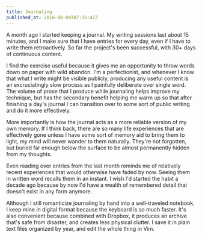 ```yaml
---
title: Journaling
published_at: 2016-08-04T07:35:47Z
---
```


A month ago I started keeping a journal. My writing sessions last about 15
minutes, and I make sure that I have entries for every day, even if I have to
write them retroactively. So far the project's been successful, with 30+ days
of continuous content.

I find the exercise useful because it gives me an opportunity to throw words
down on paper with wild abandon. I'm a perfectionist, and whenever I know that
what I write might be visible publicly, producing any useful content is an
excruciatingly slow process as I painfully deliberate over single word. The
volume of prose that I produce while journaling helps improve my technique, but
has the secondary benefit helping me warm up so that after finishing a day's
journal I can transition over to some sort of public writing and do it more
effectively.

More importantly is how the journal acts as a more reliable version of my own
memory. If I think back, there are so many life experiences that are
effectively gone unless I have some sort of memory aid to bring them to light,
my mind will never wander to them naturally. They're not forgotten, but buried
far enough below the surface to be almost permanently hidden from my thoughts.

Even reading over entries from the last month reminds me of relatively recent
experiences that would otherwise have faded by now. Seeing them in written word
recalls them in an instant. I wish I'd started the habit a decade ago because
by now I'd have a wealth of remembered detail that doesn't exist in any form
anymore.

Although I still romanticize journaling by hand into a well-traveled notebook,
I keep mine in digital format because the keyboard is so much faster. It's also
convenient because combined with Dropbox, it produces an archive that's safe
from disaster, and creates less physical clutter. I save it in plain text files
organized by year, and edit the whole thing in Vim.
